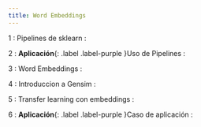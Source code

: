 ```yaml
---
title: Word Embeddings
---
```


1
: Pipelines de sklearn
  : [](#)

2
: **Aplicación**{: .label .label-purple }Uso de Pipelines
  : [](#)

3
: Word Embeddings 
  : [](#)

4
: Introduccion a Gensim
  : [](#)

5
: Transfer learning con embeddings
  : [](#)

6
: **Aplicación**{: .label .label-purple }Caso de aplicación
  : [](#)
